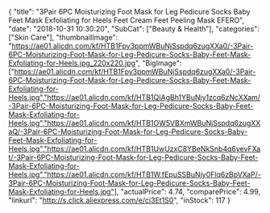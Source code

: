 {
	"title": "3Pair 6PC Moisturizing Foot Mask for Leg Pedicure Socks Baby Feet Mask Exfoliating for Heels Feet Cream Feet Peeling Mask EFERO",
	"date": "2018-10-31 10:30:20",
	"SubCat": ["Beauty & Health"],
	"categories": ["Skin Care"],
	"thumbnailImage": "https://ae01.alicdn.com/kf/HTB1Fpy3ppmWBuNjSspdq6zugXXa0/-3Pair-6PC-Moisturizing-Foot-Mask-for-Leg-Pedicure-Socks-Baby-Feet-Mask-Exfoliating-for-Heels.jpg_220x220.jpg",
	"BigImage": ["https://ae01.alicdn.com/kf/HTB1Fpy3ppmWBuNjSspdq6zugXXa0/-3Pair-6PC-Moisturizing-Foot-Mask-for-Leg-Pedicure-Socks-Baby-Feet-Mask-Exfoliating-for-Heels.jpg","https://ae01.alicdn.com/kf/HTB1QIAgBh1YBuNjy1zcq6zNcXXam/-3Pair-6PC-Moisturizing-Foot-Mask-for-Leg-Pedicure-Socks-Baby-Feet-Mask-Exfoliating-for-Heels.jpg","https://ae01.alicdn.com/kf/HTB1OW5VBXmWBuNjSspdq6zugXXaQ/-3Pair-6PC-Moisturizing-Foot-Mask-for-Leg-Pedicure-Socks-Baby-Feet-Mask-Exfoliating-for-Heels.jpg","https://ae01.alicdn.com/kf/HTB1UwUzxC8YBeNkSnb4q6yevFXat/-3Pair-6PC-Moisturizing-Foot-Mask-for-Leg-Pedicure-Socks-Baby-Feet-Mask-Exfoliating-for-Heels.jpg","https://ae01.alicdn.com/kf/HTB1W.fEpuSSBuNjy0Flq6zBpVXaP/-3Pair-6PC-Moisturizing-Foot-Mask-for-Leg-Pedicure-Socks-Baby-Feet-Mask-Exfoliating-for-Heels.jpg"],
	"actualPrice": 4.74,
	"comparePrice": 4.99,
	"linkurl": "http://s.click.aliexpress.com/e/ci3Et1S0",
	"inStock": 117
}
